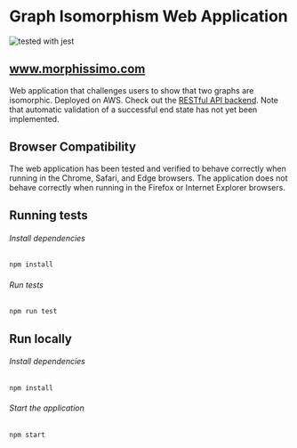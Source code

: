 # Graph Isomorphism Web Application

![tested with jest](https://img.shields.io/badge/tested_with-jest-99424f.svg)

## www.morphissimo.com

Web application that challenges users to show that two graphs are isomorphic. Deployed on AWS. Check out the [RESTful API backend](https://github.com/garrettklatte/graph-isomorphism). Note that automatic validation of a successful end state has not yet been implemented.

## Browser Compatibility

The web application has been tested and verified to behave correctly when running in the Chrome, Safari, and Edge browsers. The application does not behave correctly when running in the Firefox or Internet Explorer browsers.

## Running tests

###### Install dependencies

```bash
npm install
```

###### Run tests

```
npm run test
````

## Run locally

###### Install dependencies

```bash
npm install
```

###### Start the application

```bash
npm start
```
